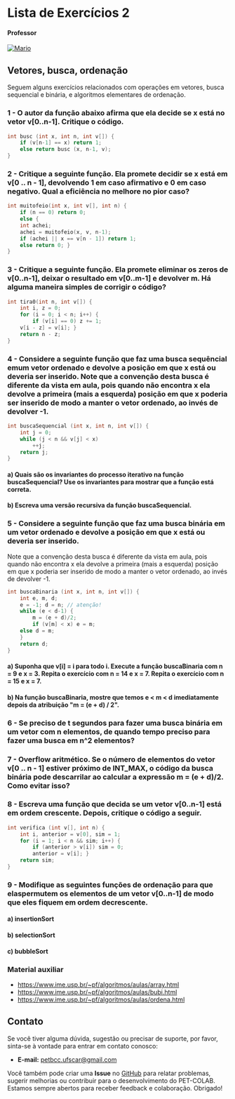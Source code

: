 # Lista de Exercícios 2

#### Professor
[![Mario](https://img.shields.io/badge/Mario_San_Felice-%2300599C.svg?style=for-the-badge&logo=GoogleScholar&logoColor=white)](https://site.dc.ufscar.br/docente/5cee7e5d48365a001679f750)


## Vetores, busca, ordenação

Seguem alguns exercícios relacionados com operações em vetores, busca sequencial e binária, e algoritmos elementares de ordenação.

### 1 - O autor da função abaixo afirma que ela decide se x está no vetor v[0..n-1]. Critique o código.

```c
int busc (int x, int n, int v[]) {
    if (v[n-1] == x) return 1;
    else return busc (x, n-1, v);
}
```
### 2 - Critique a seguinte função. Ela promete decidir se x está em v[0 .. n - 1], devolvendo 1 em caso afirmativo e 0 em caso negativo. Qual a eficiência no melhore no pior caso?
```c
int muitofeio(int x, int v[], int n) {
    if (n == 0) return 0;
    else {
    int achei;
    achei = muitofeio(x, v, n-1);
    if (achei || x == v[n - 1]) return 1;
    else return 0; }
}
```

### 3 - Critique a seguinte função. Ela promete eliminar os zeros de v[0..n-1], deixar o resultado em v[0..m-1] e devolver m. Há alguma maneira simples de corrigir o código?

```c
int tira0(int n, int v[]) {
    int i, z = 0;
    for (i = 0; i < n; i++) {
        if (v[i] == 0) z += 1;
    v[i - z] = v[i]; }
    return n - z;
}
```
### 4 - Considere a seguinte função que faz uma busca sequêncial emum vetor ordenado e devolve a posição em que x está ou deveria ser inserido. Note que a convenção desta busca é diferente da vista em aula, pois quando não encontra x ela devolve a primeira (mais a esquerda) posição em que x poderia ser inserido de modo a manter o vetor ordenado, ao invés de devolver -1.
```c
int buscaSequencial (int x, int n, int v[]) {
    int j = 0;
    while (j < n && v[j] < x)
        ++j;
    return j;
}
```
#### a) Quais são os invariantes do processo iterativo na função buscaSequencial? Use os invariantes para mostrar que a função está correta.

#### b) Escreva uma versão recursiva da função buscaSequencial.

### 5 - Considere a seguinte função que faz uma busca binária em um vetor ordenado e devolve a posição em que x está ou deveria ser inserido.

Note que a convenção desta busca é diferente da vista em aula, pois quando não
encontra x ela devolve a primeira (mais a esquerda) posição em que x poderia ser
inserido de modo a manter o vetor ordenado, ao invés de devolver -1.

```c
int buscaBinaria (int x, int n, int v[]) {
    int e, m, d;
    e = -1; d = n; // atenção!
    while (e < d-1) {
        m = (e + d)/2;
        if (v[m] < x) e = m;
    else d = m;
    }
    return d;
}
```
#### a) Suponha que v[i] = i para todo i. Execute a função buscaBinaria com n = 9 e x = 3. Repita o exercício com n = 14 e x = 7. Repita o exercício com n = 15 e x = 7.
#### b) Na função buscaBinaria, mostre que temos e < m < d imediatamente depois da atribuição "m = (e + d) / 2".
### 6 - Se preciso de t segundos para fazer uma busca binária em um vetor com n elementos, de quando tempo preciso para fazer uma busca em n^2 elementos?
### 7 - Overflow aritmético. Se o número de elementos do vetor v[0 .. n - 1] estiver próximo de INT_MAX, o código da busca binária pode descarrilar ao calcular a expressão m = (e + d)/2. Como evitar isso?
### 8 - Escreva uma função que decida se um vetor v[0..n-1] está em ordem crescente. Depois, critique o código a seguir.
```c
int verifica (int v[], int n) {
    int i, anterior = v[0], sim = 1;
    for (i = 1; i < n && sim; i++) {
        if (anterior > v[i]) sim = 0;
        anterior = v[i]; }
    return sim;
}
```

### 9 - Modifique as seguintes funções de ordenação para que elaspermutem os elementos de um vetor v[0..n-1] de modo que eles fiquem em ordem decrescente.

#### a) insertionSort

#### b) selectionSort

#### c) bubbleSort



### Material auxiliar
- https://www.ime.usp.br/~pf/algoritmos/aulas/array.html
- https://www.ime.usp.br/~pf/algoritmos/aulas/bubi.html
- https://www.ime.usp.br/~pf/algoritmos/aulas/ordena.html


## Contato

Se você tiver alguma dúvida, sugestão ou precisar de suporte, por favor, sinta-se à vontade para entrar em contato conosco:

- **E-mail:** petbcc.ufscar@gmail.com

Você também pode criar uma **Issue** no [GitHub](https://github.com/petbccufscar/pet-colab/issues) para relatar problemas, sugerir melhorias ou contribuir para o desenvolvimento do PET-COLAB. Estamos sempre abertos para receber feedback e colaboração. Obrigado!